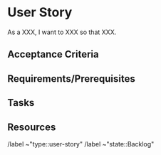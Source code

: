 # User Story

As a XXX, I want to XXX so that XXX.

## Acceptance Criteria

## Requirements/Prerequisites

## Tasks

## Resources

/label ~"type::user-story"
/label ~"state::Backlog"
